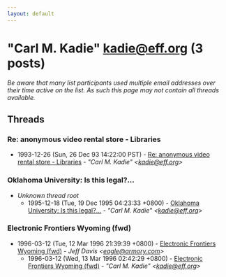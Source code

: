 ```yaml
---
layout: default
---
```


# "Carl M. Kadie" <kadie@eff.org> (3 posts)

_Be aware that many list participants used multiple email addresses over their time active on the list. As such this page may not contain all threads available._

## Threads

### Re:  anonymous video rental store - Libraries
+ 1993-12-26 (Sun, 26 Dec 93 14:22:00 PST) - [Re:  anonymous video rental store - Libraries](/archive/1993/12/2f01bb3cf1788e339cafccf0e35840b000824b10c6f88940f5aa780afea3b0e5) - _"Carl M. Kadie" \<kadie@eff.org\>_

### Oklahoma University: Is this legal?...
+ _Unknown thread root_
  + 1995-12-18 (Tue, 19 Dec 1995 04:23:33 +0800) - [Oklahoma University: Is this legal?...](/archive/1995/12/e05c8285edac9fbad519f2657e2fbaa234e6d9910a575b4188de5b87902bfebc) - _"Carl M. Kadie" \<kadie@eff.org\>_

### Electronic Frontiers Wyoming (fwd)
+ 1996-03-12 (Tue, 12 Mar 1996 21:39:39 +0800) - [Electronic Frontiers Wyoming (fwd)](/archive/1996/03/145079fe7f93796d7b2ff8861e0eb9bfa7c70e83d2a9e241b381efe2e700b1c3) - _Jeff Davis \<eagle@armory.com\>_
  + 1996-03-12 (Wed, 13 Mar 1996 02:42:29 +0800) - [Electronic Frontiers Wyoming (fwd)](/archive/1996/03/668471531ad1bec94b04df3ebefb08d2b65e58f9b895d715e15e3aaac2c46739) - _"Carl M. Kadie" \<kadie@eff.org\>_

